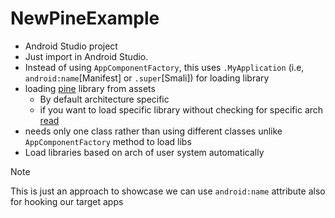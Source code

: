 # NewPineExample

- Android Studio project
- Just import in Android Studio.
- Instead of using `AppComponentFactory`, this uses `.MyApplication` (i.e, `android:name`[Manifest] or `.super`[Smali]) for loading library
- loading [pine](https://github.com/canyie/pine) library from assets
    - By default architecture specific
    - if you want to load specific library without checking for specific arch [read](/app/src/main/java/com/newpine/example/README.md)
- needs only one class rather than using different classes unlike `AppComponentFactory` method to load libs
- Load libraries based on arch of user system automatically

> [!NOTE]
> This is just an approach to showcase we can use `android:name` attribute also for hooking our target apps

